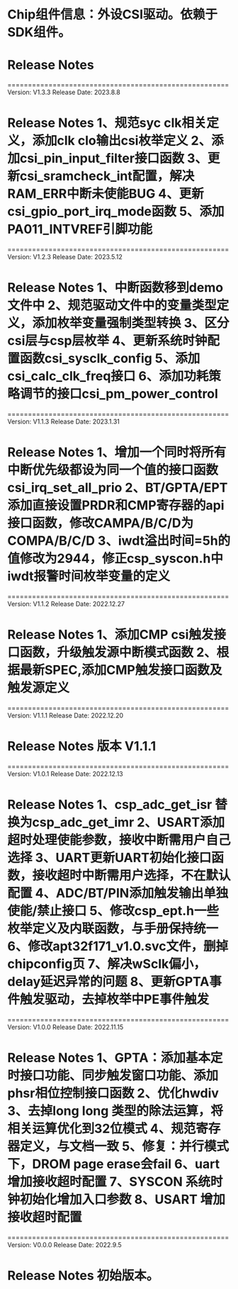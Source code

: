 # Chip组件信息：外设CSI驱动。依赖于SDK组件。

# Release Notes
======================================================
Version: V1.3.3
Release Date: 2023.8.8

Release Notes
1、规范syc clk相关定义，添加clk clo输出csi枚举定义
2、添加csi_pin_input_filter接口函数
3、更新csi_sramcheck_int配置，解决RAM_ERR中断未使能BUG
4、更新csi_gpio_port_irq_mode函数
5、添加PA011_INTVREF引脚功能
======================================================

======================================================
Version: V1.2.3
Release Date: 2023.5.12

Release Notes
1、中断函数移到demo文件中
2、规范驱动文件中的变量类型定义，添加枚举变量强制类型转换
3、区分csi层与csp层枚举
4、更新系统时钟配置函数csi_sysclk_config
5、添加csi_calc_clk_freq接口
6、添加功耗策略调节的接口csi_pm_power_control
======================================================

======================================================
Version: V1.1.3
Release Date: 2023.1.31

Release Notes
1、增加一个同时将所有中断优先级都设为同一个值的接口函数csi_irq_set_all_prio
2、BT/GPTA/EPT添加直接设置PRDR和CMP寄存器的api接口函数，修改CAMPA/B/C/D为COMPA/B/C/D
3、iwdt溢出时间=5h的值修改为2944，修正csp_syscon.h中iwdt报警时间枚举变量的定义
======================================================

======================================================
Version: V1.1.2
Release Date: 2022.12.27

Release Notes
1、添加CMP csi触发接口函数，升级触发源中断模式函数
2、根据最新SPEC,添加CMP触发接口函数及触发源定义
======================================================

======================================================
Version: V1.1.1
Release Date: 2022.12.20

Release Notes
版本 V1.1.1
======================================================

======================================================
Version: V1.0.1
Release Date: 2022.12.13

Release Notes
1、csp_adc_get_isr 替换为csp_adc_get_imr
2、USART添加超时处理使能参数，接收中断需用户自己选择
3、UART更新UART初始化接口函数，接收超时中断需用户选择，不在默认配置
4、ADC/BT/PIN添加触发输出单独使能/禁止接口
5、修改csp_ept.h一些枚举定义及内联函数，与手册保持统一
6、修改apt32f171_v1.0.svc文件，删掉chipconfig页
7、解决wSclk偏小，delay延迟异常的问题
8、更新GPTA事件触发驱动，去掉枚举中PE事件触发
======================================================

======================================================
Version: V1.0.0
Release Date: 2022.11.15

Release Notes
1、GPTA：添加基本定时接口功能、同步触发窗口功能、添加phsr相位控制接口函数
2、优化hwdiv
3、去掉long long 类型的除法运算，将相关运算优化到32位模式
4、规范寄存器定义，与文档一致
5、修复：并行模式下，DROM page erase会fail
6、uart增加接收超时配置
7、SYSCON 系统时钟初始化增加入口参数
8、USART 增加接收超时配置
======================================================

======================================================
Version: V0.0.0
Release Date: 2022.9.5

Release Notes
初始版本。
======================================================